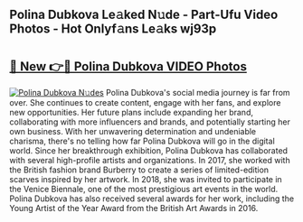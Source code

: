 ## Polina Dubkova Le𝚊ked N𝚞de - Part-Ufu Video Photos - Hot Onlyf𝚊ns Le𝚊ks wj93p

# <h2><a href="http://ac11216.deff.icu/?id=Polina+Dubkova">🔗 New 👉🔴 Polina Dubkova VIDEO Photos</a></h2>

[![Polina Dubkova N𝚞des](https://i.imgur.com/rIISA9y.gif)](http://ac11216.deff.icu/?id=Polina+Dubkova)
Polina Dubkova's social media journey is far from over. She continues to create content, engage with her fans, and explore new opportunities. Her future plans include expanding her brand, collaborating with more influencers and brands, and potentially starting her own business. With her unwavering determination and undeniable charisma, there's no telling how far Polina Dubkova will go in the digital world. Since her breakthrough exhibition, Polina Dubkova has collaborated with several high-profile artists and organizations. In 2017, she worked with the British fashion brand Burberry to create a series of limited-edition scarves inspired by her artwork. In 2018, she was invited to participate in the Venice Biennale, one of the most prestigious art events in the world. Polina Dubkova has also received several awards for her work, including the Young Artist of the Year Award from the British Art Awards in 2016.

